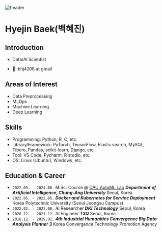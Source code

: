 ![header](https://capsule-render.vercel.app/api?type=rect&color=gradient&customColorList=0,2,2,5,30&section=header&height=200&text=Hyejin%20Baek&animation=fadeIn)
<p align="center">

# Hyejin Baek(백혜진)

## Introduction

- Data/AI Scientist

-  📧: bhj4208 at gmail

## Areas of Interest

- Data Preprocessing
- MLOps
- Machine Learning
- Deep Learning
  
## Skills

- Programming: Python, R, C, etc.
- Library/Framework: PyTorch, TensorFlow, Elastic search, MySQL, Tibero, Pandas, scikit-learn, Django, etc.
- Tool: VS Code, Pycharm, R studio, etc.
- OS: Linux (Ubuntu), Windows, etc.

## Education & Career

- `2022.09. - 2024.08.`
M.Sc. Course @ [CAU AutoML Lab](http://ml.cau.ac.kr/)
***Department of Artificial Intelligence, Chung-Ang University***
Seoul, Korea 
- `2022.05. - 2022.05.`
***Docker and Kubernetes for Service Deployment***
Korea Polytechnic University (Seoul Jeongsu Campus)
- `2022.02. - 2022.08.`
AI Researcher
***DKI Technology***
Seoul, Korea
- `2020.12. - 2021.12.`
AI Engineer
***T3Q***
Seoul, Korea
- `2018.12. - 2019.01.`
***4th Industrial Humanities Convergence Big Data Analysis Planner 3***
Korea Convergence Technology Promotion Agency

